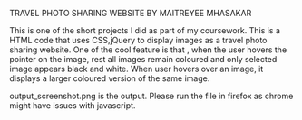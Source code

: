 TRAVEL PHOTO SHARING WEBSITE BY MAITREYEE MHASAKAR

This is one of the short projects I did as part of my coursework.
This is a HTML code that uses CSS,jQuery to display images as a travel photo sharing website.
One of the cool feature is that , when the user hovers the pointer on the image, 
rest all images remain coloured and only selected image appears black and white. 
When user hovers over an image, it displays a larger coloured version of the same image. 

output_screenshot.png is the output.
Please run the file in firefox as chrome might have issues with javascript.
